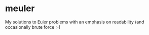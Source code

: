 meuler
======

My solutions to Euler problems with an emphasis on readability (and occasionally brute force :-)